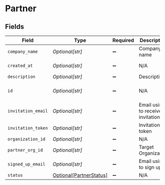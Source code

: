 # Partner


## Fields

| Field                                                           | Type                                                            | Required                                                        | Description                                                     | Example                                                         |
| --------------------------------------------------------------- | --------------------------------------------------------------- | --------------------------------------------------------------- | --------------------------------------------------------------- | --------------------------------------------------------------- |
| `company_name`                                                  | *Optional[str]*                                                 | :heavy_minus_sign:                                              | Company name                                                    | Company name                                                    |
| `created_at`                                                    | *Optional[str]*                                                 | :heavy_minus_sign:                                              | N/A                                                             | 2022-02-08T04:44:32.246Z                                        |
| `description`                                                   | *Optional[str]*                                                 | :heavy_minus_sign:                                              | Description                                                     | Description                                                     |
| `id`                                                            | *Optional[str]*                                                 | :heavy_minus_sign:                                              | N/A                                                             | e45a6dc2-3795-43a3-ae0f-6b6760f310fc                            |
| `invitation_email`                                              | *Optional[str]*                                                 | :heavy_minus_sign:                                              | Email using to receive invitation                               |                                                                 |
| `invitation_token`                                              | *Optional[str]*                                                 | :heavy_minus_sign:                                              | Invitation token                                                |                                                                 |
| `organization_id`                                               | *Optional[str]*                                                 | :heavy_minus_sign:                                              | N/A                                                             | 123                                                             |
| `partner_org_id`                                                | *Optional[str]*                                                 | :heavy_minus_sign:                                              | Target Organization                                             | 123456                                                          |
| `signed_up_email`                                               | *Optional[str]*                                                 | :heavy_minus_sign:                                              | Email using to sign up                                          |                                                                 |
| `status`                                                        | [Optional[PartnerStatus]](../../models/shared/partnerstatus.md) | :heavy_minus_sign:                                              | N/A                                                             |                                                                 |